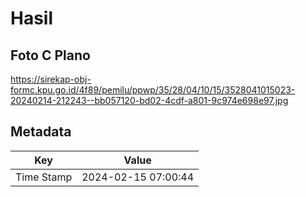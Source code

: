 # Hasil

## Foto C Plano

https://sirekap-obj-formc.kpu.go.id/4f89/pemilu/ppwp/35/28/04/10/15/3528041015023-20240214-212243--bb057120-bd02-4cdf-a801-9c974e698e97.jpg


## Metadata

| Key        | Value               |
| ---------- | ------------------- |
| Time Stamp | 2024-02-15 07:00:44 |



